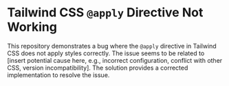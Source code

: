 # Tailwind CSS `@apply` Directive Not Working

This repository demonstrates a bug where the `@apply` directive in Tailwind CSS does not apply styles correctly.  The issue seems to be related to [insert potential cause here, e.g., incorrect configuration, conflict with other CSS, version incompatibility].  The solution provides a corrected implementation to resolve the issue.